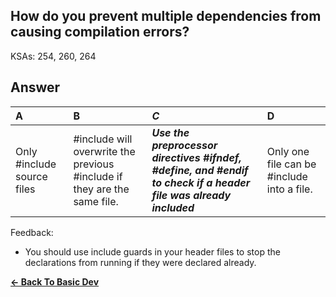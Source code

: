 ## How do you prevent multiple dependencies from causing compilation errors?

KSAs: 254, 260, 264

## Answer
| A | B | ***C*** | D |
| :--- | :--- | :--- | :--- |
| Only #include source files | #include will overwrite the previous #include if they are the same file. | ***Use the preprocessor directives #ifndef, #define, and #endif to check if a header file was already included*** | Only one file can be #include into a file. |


Feedback:

- You should use include guards in your header files to stop the declarations from running if they were declared already.

[**<- Back To Basic Dev**](../../../Basic_Dev.md)

